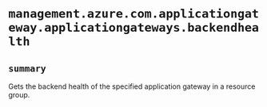 # `management.azure.com.applicationgateway.applicationgateways.backendhealth`

## `summary`
Gets the backend health of the specified application gateway in a resource group.



